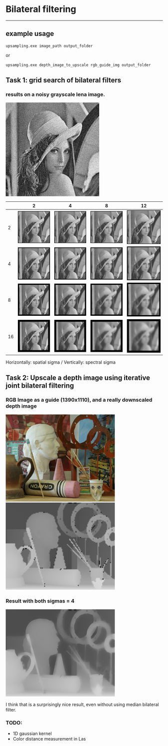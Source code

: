 # Bilateral filtering
---
## example usage

```
upsampling.exe image_path output_folder
```

or

```
upsampling.exe depth_image_to_upscale rgb_guide_img output_folder
```

## Task 1: grid search of bilateral filters

### results on a noisy grayscale lena image.

<img src="input/lena_noise.png" width="300"/> 

| | 2 | 4 | 8 | 12 |
|---|---|---|---|---|
| 2 | <img src="images_out/lena00.png" width="230"/> |<img src="images_out/lena01.png" width="230"/> | <img src="images_out/lena02.png" width="230"/> | <img src="images_out/lena03.png" width="230"/> | 
| 4 | <img src="images_out/lena10.png" width="230"/> | <img src="images_out/lena11.png" width="230"/> | <img src="images_out/lena12.png" width="230"/> | <img src="images_out/lena13.png" width="230"/> |
| 8 | <img src="images_out/lena20.png" width="230"/> | <img src="images_out/lena21.png" width="230"/> | <img src="images_out/lena22.png" width="230"/> | <img src="images_out/lena23.png" width="230"/> |
| 16| <img src="images_out/lena30.png" width="230"/> | <img src="images_out/lena31.png" width="230"/> | <img src="images_out/lena32.png" width="230"/> | <img src="images_out/lena33.png" width="230"/> |

Horizontally: spatial sigma / Vertically: spectral sigma


## Task 2: Upscale a depth image using iterative joint bilateral filtering

### RGB Image as a guide (1390x1110), and a really downscaled depth image

<img src="input/art_rgb_hr.png" width="350"/> <img src="input/art_disp_lr.png" width="350"/> 

### Result with both sigmas = 4

<img src="images_out/art_disp_lr_upsampled.png" width=350/>

I think that is a surprisingly nice result, even without using median bilateral filter.

### TODO:
 - 1D gaussian kernel
 - Color distance measurement in Las
